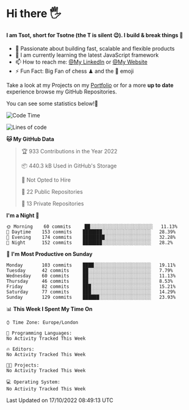 # Hi there :raised_hand_with_fingers_splayed:
#### I am Tsot, short for Tsotne (the T is silent :wink:). I build & break things :space_invader:
- :telescope: Passionate about building fast, scalable and flexible products
- :seedling: I am currently learning the latest JavaScript framework 
- :mailbox: How to reach me: [@My LinkedIn](https://www.linkedin.com/in/tsotne-gvadzabia/) or [@My Website](https://tsotne.co.uk/contact)
- :zap: Fun Fact: Big Fan of chess ♟ and the 👾 emoji

Take a look at my Projects on my [Portfolio](https://tsotne.co.uk/) or for a more **up to date** experience browse my GitHub Repositories.

You can see some statistics below!:space_invader:
<!--START_SECTION:waka-->
![Code Time](http://img.shields.io/badge/Code%20Time-761%20hrs%202%20mins-blue)

![Lines of code](https://img.shields.io/badge/From%20Hello%20World%20I%27ve%20Written-624%20Thousand%20lines%20of%20code-blue)

**🐱 My GitHub Data** 

> 🏆 933 Contributions in the Year 2022
 > 
> 📦 440.3 kB Used in GitHub's Storage 
 > 
> 🚫 Not Opted to Hire
 > 
> 📜 22 Public Repositories 
 > 
> 🔑 13 Private Repositories  
 > 
**I'm a Night 🦉** 

```text
🌞 Morning    60 commits     ██░░░░░░░░░░░░░░░░░░░░░░░   11.13% 
🌆 Daytime    153 commits    ███████░░░░░░░░░░░░░░░░░░   28.39% 
🌃 Evening    174 commits    ████████░░░░░░░░░░░░░░░░░   32.28% 
🌙 Night      152 commits    ███████░░░░░░░░░░░░░░░░░░   28.2%

```
📅 **I'm Most Productive on Sunday** 

```text
Monday       103 commits    ████░░░░░░░░░░░░░░░░░░░░░   19.11% 
Tuesday      42 commits     ██░░░░░░░░░░░░░░░░░░░░░░░   7.79% 
Wednesday    60 commits     ██░░░░░░░░░░░░░░░░░░░░░░░   11.13% 
Thursday     46 commits     ██░░░░░░░░░░░░░░░░░░░░░░░   8.53% 
Friday       82 commits     ███░░░░░░░░░░░░░░░░░░░░░░   15.21% 
Saturday     77 commits     ███░░░░░░░░░░░░░░░░░░░░░░   14.29% 
Sunday       129 commits    ██████░░░░░░░░░░░░░░░░░░░   23.93%

```


📊 **This Week I Spent My Time On** 

```text
⌚︎ Time Zone: Europe/London

💬 Programming Languages: 
No Activity Tracked This Week

🔥 Editors: 
No Activity Tracked This Week

🐱‍💻 Projects: 
No Activity Tracked This Week

💻 Operating System: 
No Activity Tracked This Week

```


 Last Updated on 17/10/2022 08:49:13 UTC
<!--END_SECTION:waka-->
